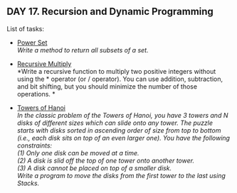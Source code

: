 ## DAY 17. Recursion and Dynamic Programming

List of tasks:

- [Power Set](https://github.com/yankouskia/cracking-interview/tree/master/DAY%2017/PowerSet.java)  
  *Write a method to return all subsets of a set.*  

- [Recursive Multiply](https://github.com/yankouskia/cracking-interview/tree/master/DAY%2017/RecursiveMultiply.java)  
  *Write a recursive function to multiply two positive integers without using the * operator (or / operator). You can use addition, subtraction, and bit shifting, but you should minimize the number of those operations. *  

- [Towers of Hanoi](https://github.com/yankouskia/cracking-interview/tree/master/DAY%2017/TowersOfHanoi.java)  
  *In the classic problem of the Towers of Hanoi, you have 3 towers and N disks of different sizes which can slide onto any tower. The puzzle starts with disks sorted in ascending order of size from top to bottom (i.e., each disk sits on top of an even larger one). You have the following constraints:  
    (1) Only one disk can be moved at a time.  
    (2) A disk is slid off the top of one tower onto another tower.  
    (3) A disk cannot be placed on top of a smaller disk.  
    Write a program to move the disks from the first tower to the last using Stacks.*  
